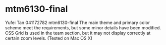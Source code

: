 # mtm6130-final
Yufei Tan 041172782 mtm6130-final The main theme and primary color scheme meet the requirements, but some minor details have been modified. CSS Grid is used in the team section, but it may not display correctly at certain zoom levels. (Tested on Mac OS X)
